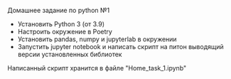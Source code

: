 Домашнее задание по python №1

- Установить Python 3 (от 3.9)
- Настроить окружение в Poetry
- Установить pandas, numpy и jupyterlab в окружении
- Запустить jupyter notebook и написать скрипт на питон выводящий версии установленных библиотек

Написанный скрипт хранится в файле "Home_task_1.ipynb"
